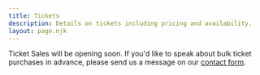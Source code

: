 ```yaml
---
title: Tickets
description: Details on tickets including pricing and availability.
layout: page.njk
---
```


Ticket Sales will be opening soon. If you'd like to speak about bulk ticket purchases in advance, please send us a message on our [contact form](/contact/).